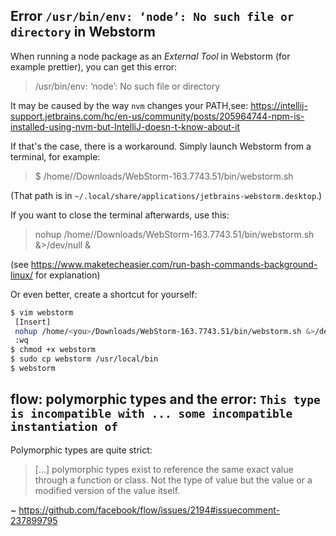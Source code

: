 ## Error `/usr/bin/env: ‘node’: No such file or directory` in Webstorm

When running a node package as an _External Tool_ in Webstorm (for example prettier), you can get this error:

> /usr/bin/env: ‘node’: No such file or directory

It may be caused by the way `nvm` changes your PATH,see: https://intellij-support.jetbrains.com/hc/en-us/community/posts/205964744-npm-is-installed-using-nvm-but-IntelliJ-doesn-t-know-about-it

If that's the case, there is a workaround. Simply launch Webstorm from a terminal, for example:

> $ /home/<you>/Downloads/WebStorm-163.7743.51/bin/webstorm.sh

(That path is in `~/.local/share/applications/jetbrains-webstorm.desktop`.)

If you want to close the terminal afterwards, use this: 

> nohup /home/<you>/Downloads/WebStorm-163.7743.51/bin/webstorm.sh &>/dev/null &

(see https://www.maketecheasier.com/run-bash-commands-background-linux/ for explanation)

Or even better, create a shortcut for yourself:

~~~ bash
$ vim webstorm
 [Insert]
 nohup /home/<you>/Downloads/WebStorm-163.7743.51/bin/webstorm.sh &>/dev/null &
 :wq
$ chmod +x webstorm
$ sudo cp webstorm /usr/local/bin
$ webstorm
~~~

## flow: polymorphic types and the error: `This type is incompatible with ... some incompatible instantiation of`

Polymorphic types are quite strict: 

> [...] polymorphic types exist to reference the same exact value through a function or class. 
> Not the type of value but the value or a modified version of the value itself.

~ https://github.com/facebook/flow/issues/2194#issuecomment-237899795
